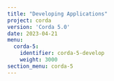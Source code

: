 ```yaml
---
title: "Developing Applications"
project: corda
version: 'Corda 5.0'
date: 2023-04-21
menu:
  corda-5:
    identifier: corda-5-develop
    weight: 3000
section_menu: corda-5
---
```

